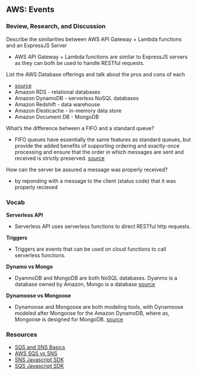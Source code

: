 ## AWS: Events

### Review, Research, and Discussion
Describe the similarities between AWS API Gateway + Lambda functions and an ExpressJS Server
- AWS API Gateway + Lambda functions are similar to ExpressJS servers as they can both be used to handle RESTful requests.

List the AWS Database offerings and talk about the pros and cons of each
- [source](https://aws.amazon.com/free/database/?trk=ps_a134p000007CdBGAA0&trkCampaign=acq_paid_search_brand&sc_channel=PS&sc_campaign=acquisition_US&sc_publisher=Google&sc_category=Database&sc_country=US&sc_geo=NAMER&sc_outcome=acq&sc_detail=aws%20database%20services&sc_content=Cloud%20Database_e&sc_matchtype=e&sc_segment=548665196142&sc_medium=ACQ-P|PS-GO|Brand|Desktop|SU|Database|Solution|US|EN|Text&s_kwcid=AL!4422!3!548665196142!e!!g!!aws%20database%20services&ef_id=Cj0KCQiA9OiPBhCOARIsAI0y71D65x9xswoMOS9NXOOOvPGMrGoe0VnjAH54h-xYKoV6ab4Z8Ksw0rkaAsVaEALw_wcB:G:s&s_kwcid=AL!4422!3!548665196142!e!!g!!aws%20database%20services)
- Amazon RDS - relational databases
- Amazon DynamoDB - serverless NoSQL databases
- Amazon Redshift - data warehouse
- Amazon Elesticache - in-memory data store
- Amazon Document DB - MongoDB

What’s the difference between a FIFO and a standard queue?
- FIFO queues have essentially the same features as standard queues, but provide the added benefits of supporting ordering and exactly-once processing and ensure that the order in which messages are sent and received is strictly preserved. [source](https://medium.com/awesome-cloud/aws-difference-between-sqs-standard-and-fifo-first-in-first-out-queues-28d1ea5e153)

How can the server be assured a message was properly received?
- by reponding with a message to the client (status code) that it was properly recieved

### Vocab
**Serverless API**
- Serverless API uses serverless functions to direct RESTful http requests.

**Triggers**
- Triggers are events that can be used on cloud functions to call serverless functions.

**Dynamo vs Mongo**
- DyanmoDB and MongoDB are both NoSQL databases. Dyanmo is a database owned by Amazon, Mongo is a database [source](https://www.bmc.com/blogs/mongodb-vs-dynamodb/)

**Dynamoose vs Mongoose**
- Dynamoose and Mongoose are both modeling tools, with Dynamoose modeled after Mongoose for the Amazon DynamoDB, where as, Mongoose is designed for MongoDB. [source](https://www.npmjs.com/package/dynamoose)

### Resources
- [SQS and SNS Basics](https://www.youtube.com/watch?v=UesxWuZMZqI)
- [AWS SQS vs SNS](https://medium.com/awesome-cloud/aws-difference-between-sqs-and-sns-61a397bf76c5)
- [SNS Javascript SDK](https://docs.aws.amazon.com/AWSJavaScriptSDK/latest/AWS/SNS.html)
- [SQS Javascript SDK](https://docs.aws.amazon.com/AWSJavaScriptSDK/latest/AWS/SQS.html)